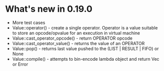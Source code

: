 # What's new in 0.19.0

* More test cases
* Value::operator() - create a single operator. Operator is a value suitable to store an opcode/opvalue for an execution in virtual machine
* Value::cast_operator_opcode() - return OPERATOR opcode
* Value::cast_operator_value() - returns the value of an OPERATOR
* Value::pop() - returns last value pushed to the (LIST | RESULT | FIFO) or None
* Value::compile() - attempts to bin-encode lambda object and return Vec<u8> or Error
